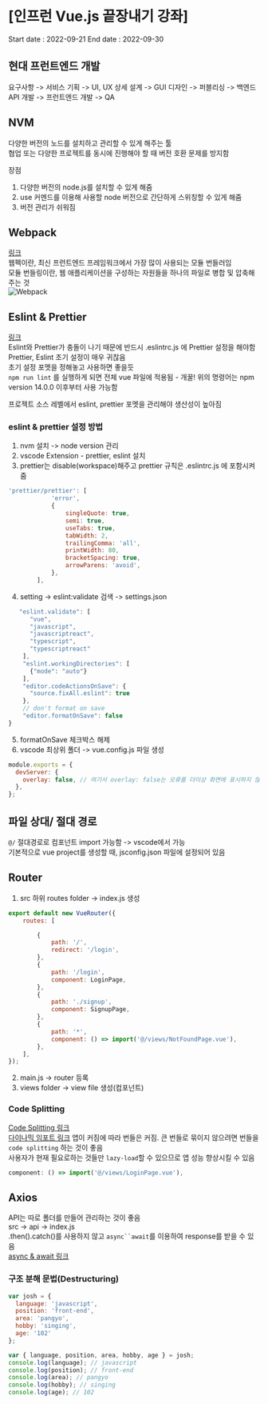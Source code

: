 # [인프런 Vue.js 끝장내기 강좌]

Start date : 2022-09-21
End date : 2022-09-30

## 현대 프런트엔드 개발

요구사항 -> 서비스 기획 -> UI, UX 상세 설계 -> GUI 디자인 -> 퍼블리싱 -> 백엔드 API 개발 -> 프런트엔드 개발 -> QA

## NVM

다양한 버전의 노드를 설치하고 관리할 수 있게 해주는 툴  
협업 또는 다양한 프로젝트를 동시에 진행해야 할 때 버전 호환 문제를 방지함

장점

1. 다양한 버전의 node.js를 설치할 수 있게 해줌
2. use 커멘드를 이용해 사용할 node 버전으로 간단하게 스위칭할 수 있게 해줌
3. 버전 관리가 쉬워짐

## Webpack

[링크](https://joshua1988.github.io/webpack-guide/)  
웹펙이란, 최신 프런트엔드 프레임워크에서 가장 많이 사용되는 모듈 번들러임  
모듈 번들링이란, 웹 애플리케이션을 구성하는 자원들을 하나의 파일로 병합 및 압축해주는 것  
![Webpack](https://joshua1988.github.io/webpack-guide/assets/img/webpack-bundling.e79747a1.png)

## Eslint & Prettier

[링크](https://joshua1988.github.io/web-development/vuejs/boost-productivity/)  
Eslint와 Prettier가 충돌이 나기 때문에 반드시 .eslintrc.js 에 Prettier 설정을 해야함
Prettier, Eslint 초기 설정이 매우 귀찮음  
초기 설정 포멧을 정해놓고 사용하면 좋을듯  
`npm run lint` 를 실행하게 되면 전체 vue 파일에 적용됨 - 개꿀! 
위의 명령어는 npm version 14.0.0 이후부터 사용 가능함 

프로젝트 소스 레벨에서 eslint, prettier 포멧을 관리해야 생산성이 높아짐  

### eslint & prettier 설정 방법
1. nvm 설치 -> node version 관리
2. vscode Extension - prettier, eslint 설치
3. prettier는 disable(workspace)해주고 prettier 규칙은 .eslintrc.js 에 포함시켜줌
```javascript
'prettier/prettier': [
			'error',
			{
				singleQuote: true,
				semi: true,
				useTabs: true,
				tabWidth: 2,
				trailingComma: 'all',
				printWidth: 80,
				bracketSpacing: true,
				arrowParens: 'avoid',
			},
		],
```
4. setting -> eslint:validate 검색 -> settings.json 
```javascript
   "eslint.validate": [   
      "vue",
      "javascript",
      "javascriptreact",
      "typescript",
      "typescriptreact"
    ],
    "eslint.workingDirectories": [
      {"mode": "auto"}
    ],
    "editor.codeActionsOnSave": {
      "source.fixAll.eslint": true
    },
    // don't format on save
    "editor.formatOnSave": false
}
```
5. formatOnSave 체크박스 해제 
6. vscode 최상위 폴더 -> vue.config.js 파일 생성
```javascript
module.exports = {
  devServer: {
    overlay: false, // 여기서 overlay: false는 오류를 더이상 화면에 표시하지 않겠다는 말임.
  },
};
```

## 파일 상대/ 절대 경로
`@/` 절대경로로 컴포넌트 import 가능함 -> vscode에서 가능  
기본적으로 vue project를 생성할 때, jsconfig.json 파일에 설정되어 있음 

## Router
1. src 하위 routes folder -> index.js 생성  
```javascript
export default new VueRouter({
	routes: [

        {
			path: '/',
			redirect: '/login',
		},
		{
			path: '/login',
			component: LoginPage,
		},
		{
			path: './signup',
			component: SignupPage,
		},
        {
			path: '*',
			component: () => import('@/views/NotFoundPage.vue'),
		},
	],
});
```   
2. main.js -> router 등록
3. views folder -> view file 생성(컴포넌트)


### Code Splitting
[Code Splitting 링크](https://webpack.js.org/guides/code-splitting/)  
[다이나믹 임포트 링크](https://vuejs.org/guide/built-ins/keep-alive.html#ad)
앱이 커짐에 따라 번들은 커짐. 큰 번들로 묶이지 않으려면 번들을 `code splitting` 하는 것이 좋음  
사용자가 현재 필요로하는 것들만 `lazy-load`할 수 있으므로 앱 성능 향상시킬 수 있음  
```javascript
component: () => import('@/views/LoginPage.vue'),
```

## Axios
API는 따로 폴더를 만들어 관리하는 것이 좋음  
src -> api -> index.js  
.then().catch()를 사용하지 않고 `async``await`를 이용하여 response를 받을 수 있음  
[async & await 링크](https://joshua1988.github.io/web-development/javascript/js-async-await/)  

### 구조 분해 문법(Destructuring)
```javascript
var josh = {
  language: 'javascript',
  position: 'front-end',
  area: 'pangyo',
  hobby: 'singing',
  age: '102'
};

var { language, position, area, hobby, age } = josh;
console.log(language); // javascript
console.log(position); // front-end
console.log(area); // pangyo
console.log(hobby); // singing
console.log(age); // 102
```


